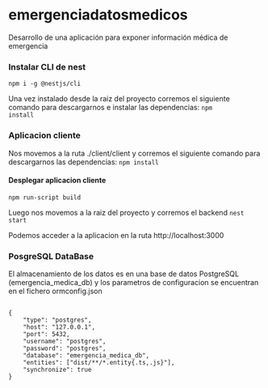 # emergenciadatosmedicos
Desarrollo de una aplicación para exponer información médica de emergencia

### Instalar CLI de nest
<code>npm i -g @nestjs/cli </code>

Una vez instalado desde la raiz del proyecto corremos el siguiente comando
para descargarnos e instalar las dependencias:
<code>npm install</code>

### Aplicacion cliente

Nos movemos a la ruta ./client/client y corremos el siguiente comando 
para descargarnos las dependencias:
<code>npm install</code>

#### Desplegar aplicacion cliente
<code>npm run-script build</code>

Luego nos movemos a la raiz del proyecto y corremos el backend
<code>nest start</code>

Podemos acceder a la aplicacion en la ruta http://localhost:3000

### PosgreSQL DataBase

El almacenamiento de los datos es en una base de datos PostgreSQL (emergencia_medica_db) 
y los parametros de configuracion se encuentran en el fichero ormconfig.json

<code>
{
    "type": "postgres",  
    "host": "127.0.0.1",  
    "port": 5432,  
    "username": "postgres",  
    "password": "postgres",  
    "database": "emergencia_medica_db",  
    "entities": ["dist/**/*.entity{.ts,.js}"],  
    "synchronize": true  
}
</code>